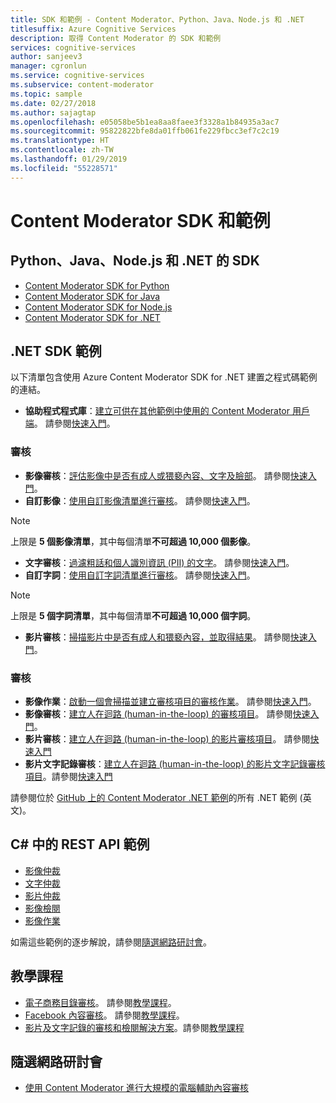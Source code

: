 ```yaml
---
title: SDK 和範例 - Content Moderator、Python、Java、Node.js 和 .NET
titlesuffix: Azure Cognitive Services
description: 取得 Content Moderator 的 SDK 和範例
services: cognitive-services
author: sanjeev3
manager: cgronlun
ms.service: cognitive-services
ms.subservice: content-moderator
ms.topic: sample
ms.date: 02/27/2018
ms.author: sajagtap
ms.openlocfilehash: e05058be5b1ea8aa8faee3f3328a1b84935a3ac7
ms.sourcegitcommit: 95822822bfe8da01ffb061fe229fbcc3ef7c2c19
ms.translationtype: HT
ms.contentlocale: zh-TW
ms.lasthandoff: 01/29/2019
ms.locfileid: "55228571"
---
```

# <a name="content-moderator-sdks-and-samples"></a>Content Moderator SDK 和範例

## <a name="sdks-for-python-java-nodejs-and-net"></a>Python、Java、Node.js 和 .NET 的 SDK

- [Content Moderator SDK for Python](https://pypi.python.org/pypi/azure-cognitiveservices-vision-contentmoderator)
- [Content Moderator SDK for Java](https://search.maven.org/#search%7Cga%7C1%7Ca%3A%22azure-cognitiveservices-contentmoderator%22)
- [Content Moderator SDK for Node.js](https://www.npmjs.com/package/azure-cognitiveservices-contentmoderator)
- [Content Moderator SDK for .NET](https://www.nuget.org/packages/Microsoft.Azure.CognitiveServices.ContentModerator/)

## <a name="net-sdk-samples"></a>.NET SDK 範例

以下清單包含使用 Azure Content Moderator SDK for .NET 建置之程式碼範例的連結。

- **協助程式程式庫**：[建立可供在其他範例中使用的 Content Moderator 用戶端](https://github.com/Azure-Samples/cognitive-services-dotnet-sdk-samples/blob/master/ContentModerator/ModeratorHelper/Clients.cs)。 請參閱[快速入門](content-moderator-helper-quickstart-dotnet.md)。

### <a name="moderation"></a>審核 
- **影像審核**：[評估影像中是否有成人或猥褻內容、文字及臉部](https://github.com/Azure-Samples/cognitive-services-dotnet-sdk-samples/blob/master/ContentModerator/ImageModeration/Program.cs)。 請參閱[快速入門](image-moderation-quickstart-dotnet.md)。
- **自訂影像**：[使用自訂影像清單進行審核](https://github.com/Azure-Samples/cognitive-services-dotnet-sdk-samples/blob/master/ContentModerator/ImageListManagement/Program.cs)。 請參閱[快速入門](image-lists-quickstart-dotnet.md)。

> [!NOTE]
> 上限是 **5 個影像清單**，其中每個清單**不可超過 10,000 個影像**。
>

- **文字審核**：[過濾粗話和個人識別資訊 (PII) 的文字](https://github.com/Azure-Samples/cognitive-services-dotnet-sdk-samples/blob/master/ContentModerator/TextModeration/Program.cs)。 請參閱[快速入門](text-moderation-quickstart-dotnet.md)。
- **自訂字詞**：[使用自訂字詞清單進行審核](https://github.com/Azure-Samples/cognitive-services-dotnet-sdk-samples/blob/master/ContentModerator/TermListManagement/Program.cs)。 請參閱[快速入門](term-lists-quickstart-dotnet.md)。

> [!NOTE]
> 上限是 **5 個字詞清單**，其中每個清單**不可超過 10,000 個字詞**。
>

- **影片審核**：[掃描影片中是否有成人和猥褻內容，並取得結果](https://github.com/Azure-Samples/cognitive-services-dotnet-sdk-samples/blob/master/ContentModerator/VideoModeration/Program.cs)。 請參閱[快速入門](video-moderation-api.md)。

### <a name="review"></a>審核
- **影像作業**：[啟動一個會掃描並建立審核項目的審核作業](https://github.com/Azure-Samples/cognitive-services-dotnet-sdk-samples/blob/master/ContentModerator/ImageJobs/Program.cs)。 請參閱[快速入門](moderation-jobs-quickstart-dotnet.md)。
- **影像審核**：[建立人在迴路 (human-in-the-loop) 的審核項目](https://github.com/Azure-Samples/cognitive-services-dotnet-sdk-samples/blob/master/ContentModerator/ImageReviews/Program.cs)。 請參閱[快速入門](moderation-reviews-quickstart-dotnet.md)。
- **影片審核**：[建立人在迴路 (human-in-the-loop) 的影片審核項目](https://github.com/Azure-Samples/cognitive-services-dotnet-sdk-samples/blob/master/ContentModerator/VideoReviews/Program.cs)。 請參閱[快速入門](video-reviews-quickstart-dotnet.md)
- **影片文字記錄審核**：[建立人在迴路 (human-in-the-loop) 的影片文字記錄審核項目](https://github.com/Azure-Samples/cognitive-services-dotnet-sdk-samples/blob/master/ContentModerator/VideoTranscriptReviews/Program.cs)。請參閱[快速入門](video-reviews-quickstart-dotnet.md)

請參閱位於 [GitHub 上的 Content Moderator .NET 範例](https://github.com/Azure-Samples/cognitive-services-dotnet-sdk-samples/tree/master/ContentModerator)的所有 .NET 範例 \(英文\)。

## <a name="rest-api-samples-in-c"></a>C# 中的 REST API 範例

- [影像仲裁](https://github.com/MicrosoftContentModerator/ContentModerator-API-Samples/tree/master/ImageModeration)
- [文字仲裁](https://github.com/MicrosoftContentModerator/ContentModerator-API-Samples/tree/master/TextModeration)
- [影片仲裁](https://github.com/MicrosoftContentModerator/ContentModerator-API-Samples/tree/master/VideoModeration)
- [影像檢閱](https://github.com/MicrosoftContentModerator/ContentModerator-API-Samples/tree/master/ImageReviews)
- [影像作業](https://github.com/MicrosoftContentModerator/ContentModerator-API-Samples/tree/master/ImageJob)

如需這些範例的逐步解說，請參閱[隨選網路研討會](https://info.microsoft.com/cognitive-services-content-moderator-ondemand.html)。

## <a name="tutorials"></a>教學課程
- [電子商務目錄審核](https://github.com/MicrosoftContentModerator/samples-eCommerceCatalogModeration)。 請參閱[教學課程](ecommerce-retail-catalog-moderation.md)。
- [Facebook 內容審核](https://github.com/MicrosoftContentModerator/samples-fbPageModeration)。 請參閱[教學課程](facebook-post-moderation.md)。
- [影片及文字記錄的審核和檢閱解決方案](https://github.com/MicrosoftContentModerator/VideoReviewConsoleApp)。請參閱[教學課程](video-transcript-moderation-review-tutorial-dotnet.md)

## <a name="on-demand-webinars"></a>隨選網路研討會
- [使用 Content Moderator 進行大規模的電腦輔助內容審核](https://info.microsoft.com/cognitive-services-content-moderator-ondemand.html)
